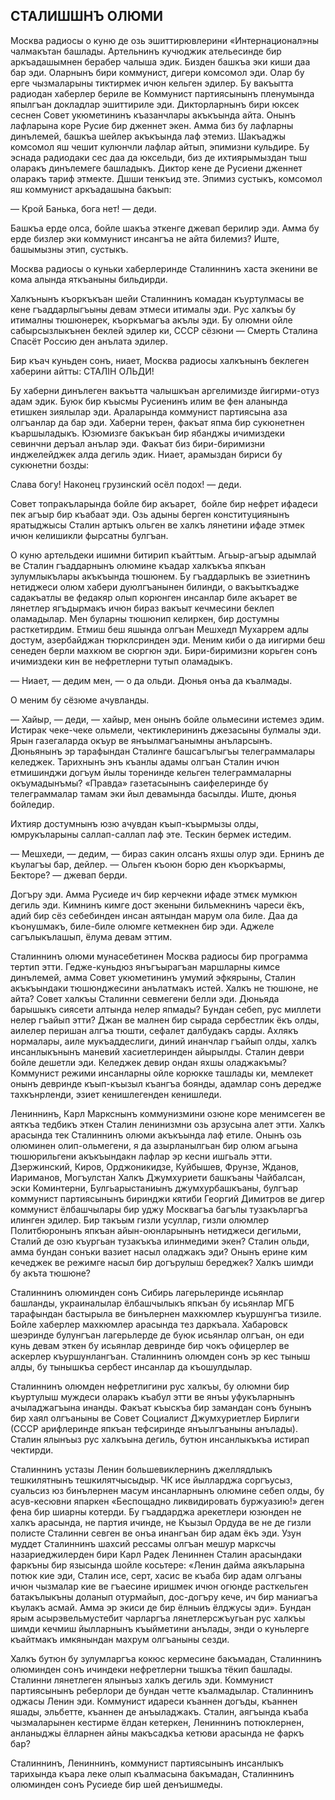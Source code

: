 ## СТАЛИШШНЪ ОЛЮМИ

Москва радиосы о куню де озь эшиттирювлерини «Интернационал»ны чалмакътан башлады.
Артельнинъ кучюджик ательесинде бир аркъадашымнен берабер чалыша эдик.
Бизден башкъа эки киши даа бар эди.
Оларнынъ бири коммунист, дигери комсомол эди.
Олар бу ерге чызмаларыны тиктирмек ичюн кельген эдилер.
Бу вакъытта радиодан хаберлер бериле ве Коммунист партиясынынъ пленумында япылгъан докладлар эшиттириле эди.
Дикторларнынъ бири юксек сеснен Совет укюметининъ къазанчлары акъкъында айта.
Онынъ лафларына коре Русие бир дженнет экен.
Амма биз бу лафларны динълемей, башкъа шейлер акъкъында лаф этемиз.
Шакъаджы комсомол яш чешит кулюнчли лафлар айтып, эпимизни кульдире.
Бу эснада радиодаки сес даа да юксельди, биз де ихтиярымыздан тыш оларакъ динълемеге башладыкъ.
Диктор кене де Русиени дженнет оларакъ тариф этмекте.
Дшши тенкъид эте.
Эпимиз сустыкъ, комсомол яш коммунист аркъадашына бакъып:

— Крой Банька, бога нет! — деди.

Башкъа ерде олса, бойле шакъа эткенге джевап берилир эди.
Амма бу ерде бизлер эки коммунист инсангъа не айта билемиз?
Иште, башымызны этип, сустыкъ.

Москва радиосы о куньки хаберлеринде Сталиннинъ хаста экенини ве кома алында яткъаныны бильдирди.

Халкънынъ къоркъкъан шейи Сталиннинъ комадан къуртулмасы ве кене гъаддарлыгъыны девам этмеси итималы эди.
Рус халкъы бу итималны тюшюнерек, къоркъмагъа акълы эди.
Бу олюмни ойле сабырсызлыкънен беклей эдилер ки, СССР сёзюни — Смерть Сталина Спасёт Россию ден анълата эдилер.

Бир къач куньден сонъ, ниает, Москва радиосы халкънынъ беклеген хаберини айтты: СТАЛІН ОЛЬДИ!

Бу хаберни динълеген вакъьтта чалышкъан аргелимизде йигирми-отуз адам эдик.
Буюк бир къысмы Русиенинъ илим ве фен аланында етишкен зиялылар эди.
Араларында коммунист партиясына аза олгъанлар да бар эди.
Хаберни терен, факъат япма бир сукюнетнен къаршыладыкъ.
Юзюмизге бакъкъан бир ябанджы ичимиздеки севинчни деръал анълар эди.
Факъат биз бири-биримизни инджелейджек алда дегиль эдик.
Ниает, арамыздан бириси бу сукюнетни бозды:

Слава богу!
Наконец грузинский осёл подох! — деди.

Совет топракъларында бойле бир акъарет,  бойле бир нефрет ифадеси пек агъыр бир къабаат эди.
Озь адыны берген конституциянынъ яратыджысы Сталин артыкъ ольген ве халкъ лянетини ифаде этмек ичюн келишикли фырсатны булгъан.

О куню артельдеки ишимни битирип къайттым.
Агьыр-агъыр адымлай ве Сталин гъаддарнынъ олюмине къадар халкъкъа япкъан зулумлыкълары акъкъында тюшюнем.
Бу гъаддарлыкъ ве эзиетнинъ нетиджеси олюм хабери дуюлгъанынен билинди, о вакъыткъадже садакъатлы ве федакяр олып корюнген инсанлар биле акъарет ве лянетлер ягъдырмакъ ичюн бираз вакъыт кечмесини беклеп оламадылар.
Мен буларны тюшюнип келиркен, бир достумны расткетирдим.
Етмиш беш яшында олгъан Мешхедп Мухаррем адлы достум, азербайджан тюрклсринден эди.
Меним киби о да иигирми беш сенеден берли махкюм ве сюргюн эди.
Бири-биримизни корьген сонъ ичимиздеки кин ве нефретлерни тутып оламадыкъ.

— Ниает, — дедим мен, — о да ольди.
Дюнья онъа да къалмады.

О меним бу сёзюме ачувланды.

— Хайыр, — деди, — хайыр, мен онынъ бойле ольмесини истемез эдим.
Истирак чеке-чеке ольмели, чектиклерининъ джезасыны булмалы эди.
Ярын газегаларда окъур ве янъылмагъанымны анъларсынъ.
Дюньянынъ эр тарафындан Сталинге башсагълыгъы телеграммалары келеджек.
Тарихнынъ энъ къанлы адамы олгъан Сталин ичюн етмишинджи догъум йылы торенинде кельген телеграммаларны окъумадынъмы?
«Правда» газетасынынъ саифелеринде бу телеграммалар тамам эки йыл девамында басылды.
Иште, дюнья бойледир.

Ихтияр достумнынъ юзю ачувдан къып-къырмызы олды, юмрукъларыны саллап-саллап лаф эте.
Тескин бермек истедим.

— Мешхеди, — дедим, — бираз сакин олсанъ яхшы олур эди.
Ернинъ де къулагъы бар, дейлер.
— Ольген къоюн борю ден къоркъармы, Бекторе? — джевап берди.

Догъру эди.
Амма Русиеде ич бир керчекни ифаде этмєк мумкюн дегиль эди.
Кимнинъ кимге дост экеныни бильмекнинъ чареси ёкъ, адий бир сёз себебинден инсан аятындан марум ола биле.
Даа да къонушмакъ, биле-биле олюмге кетмекнен бир эди.
Аджеле сагълыкълашып, ёлума девам эттим.

Сталиннинъ олюми мунасебетинен Москва радиосы бир программа тертип этти.
Гедже-куньдюз янъгъырагъан маршларны кимсе динълемей, амма Совет укюметининъ умумий эфкярыны, Сталин акъкъындаки тюшюнджесини анълатмакъ истей.
Халкъ не тюшюне, не айта?
Совет халкъы Сталинни севмегени белли эди.
Дюньяда барышыкъ сиясети алтында нелер япмады?
Бундан себеп, рус миллети нелер гъайып этти?
Джан ве малнен бир сырада сербестлик ёкъ олды, аилелер перишан алгъа тюшти, сефалет далбудакъ сарды.
Ахлякъ нормалары, аиле мукъаддеслиги, диний инанчлар гъайып олды, халкъ инсанлыкънынъ маневий хасиетлеринден айырылды.
Сталин деври бойле дешетли эди.
Келеджек девир ондан яхшы оладжакъмы?
Коммунист режими инсанларны ойле корюкке ташлады ки, мемлекет онынъ девринде къып-къызыл къангъа боянды, адамлар сонъ дередже тахкънрленди, эзиет кенишлегенден кенишледи.

Лениннинъ, Карл Маркснынъ коммунизмини озюне коре менимсеген ве аяткъа тедбикъ эткен Сталин ленинизмни озь арзусына алет этти.
Халкъ арасында тек Сталиннинъ олюми акъкъында лаф етиле.
Онынъ озь олюминен олип-ольмегени, я да азырланылгьан бир олюм агьына тюшюрильгени акъкъындакн лафлар эр кесни ишгьаль этти.
Дзержинский, Киров, Орджоникидзе, Куйбышев, Фрунзе, Жданов, Иариманов, Могъулстан Халкъ Джумхуриети башкъаны Чайбалсан, эски Коминтерни, Булгьарыстаниынъ джумхурбашкъаны, булгъар коммунист партиясынынъ биринджи кятиби Георгий Димитров ве дигер коммунист ёлбашчылары бир уджу Москвагъа багълы тузакъларгъа илинген эдилер.
Бир такъым гизли усуллар, гизли олюмлер Политбюронынъ япкъан айын-оюнларынынъ нетиджеси дегильми, Сталий де озю къургьан тузакъкъа илинмедими экен?
Сталин ольди, амма бундан сонъки вазиет насыл оладжакъ эди?
Онынъ ерине ким кечеджек ве режимге насыл бир догърулыш береджек?
Халкъ шимди бу акъта тюшюне?

Сталиннинъ олюминден сонъ Сибирь лагерьлеринде исьянлар башланды, украиналылар ёлбашчылыкъ япкъан бу исьянлар МГБ тарафындан бастырыла ве бинълернен махкюмлер къуршунгъа тизиле.
Бойле хаберлер махкюмлер арасында тез даркъала.
Хабаровск шеэринде булунгъан лагерьлерде де буюк исьянлар олгъан, он еди кунь девам эткен бу исьянлар девринде бир чокъ офицерлер ве аскерлер къуршунлангъан.
Сталиннинъ олюмден сонъ эр кес тыныш алды, бу тынышкъа сербест инсанлар да къошулдылар.

Сталиннинъ олюмден нефретлигини рус халкъы, бу олюмни бир къуртулыш муждеси оларакъ къабул этти ве янъы уфукъларнынъ ачыладжагъына инанды.
Факъат къыскъа бир замандан сонъ бунынъ бир хаял олгъаныны ве Совет Социалист Джумхуриетлер Бирлиги (СССР арифлеринде япкъан тефсиринде янъылгъаныны анълады).
Сталин ялынъыз рус халкъына дегиль, бутюн инсанлыкъкъа истирап чектирди.

Сталиннинъ устазы Ленин большевиклернинъ джеллядлыкъ тешкилятнынъ тешкилятчысыдыр.
ЧК исе йылларджа соргъусыз, суальсиз юз бинълернен масум инсанларнынъ олюмине себеп олды, бу асув-кесювни япаркен «Беспощадно ликвидировать буржуазию!» деген фена бир шиарны котерди.
Бу гъаддарджа арекетлери юзюнден не халкъ арасында, не партия ичинде, не Къызыл Ордуда ве не де гизли полисте Сталинни севген ве онъа инангъан бир адам ёкъ эди.
Узун муддет Сталиннинъ шахсий рессамы олгъан мешур марксчы назариеджилерден бири Карл Радек Лениннен Сталин арасындаки фаркъны бир язысында шойле косьтере: «Ленин дайма аякъларына потюк кие эди, Сталин исе, серт, хасис ве къаба бир адам олгъаны ичюн чызмалар кие ве гъаесине иришмек ичюн огюнде расткельген батакълыкъны доланып отурмайып, дос-догъру кече, ич бир маниагъа къулакъ асмай.
Амма эр экиси де бир ёлныиъ ёлджусы эди».
Бундан ярым асырэвельмустебит чарларгъа лянетлерсжъугьан рус халкъы шимди кечмиш йылларнынъ къыйметини анълады, энди о куньлерге къайтмакъ имкянындан махрум олгъаныны сезди.

Халкъ бутюн бу зулумларгъа кокюс кермесине бакъмадан, Сталиннинъ олюминден сонъ ичиндеки нефретлерни тышкъа тёкип башлады.
Сталинни лянетлеген ялынъыз халкъ дегиль эди.
Коммунист партиясынынъ реберлори де бундан четте къалмадылар.
Сталиннинъ оджасы Ленин эди.
Коммунист идареси къаннен догъды, къаннен яшады, эльбетте, къаннен де анъыладжакъ.
Сталин, аягъында къаба чызмаларынен кестирме ёлдан кетеркен, Лениннинъ потюклернен, анланыджы ёлларнен айны макъсадкъа кетюви арасында не фаркъ бар?

Сталиннинъ, Лениннинъ, коммунист партиясынынъ инсанлыкъ тарихында къара леке олып къалмасына бакъмадан, Сталиннинъ олюминден сонъ Русиеде бир шей денъишмеды.

